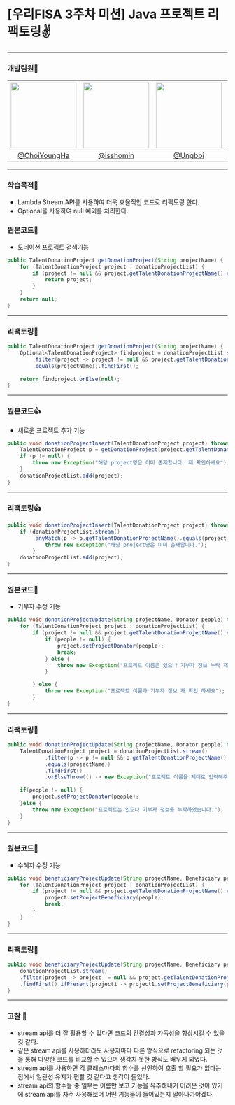 # [우리FISA 3주차 미션] Java 프로젝트 리팩토링✌
---
### 개발팀원👏

|<img src="https://avatars.githubusercontent.com/u/64997345?v=4" width="150" height="150"/>|<img src="https://avatars.githubusercontent.com/u/79312705?v=4" width="150" height="150"/>|<img src="https://avatars.githubusercontent.com/u/100770130?v=4" width="150" height="150"/>|<img src="https://avatars.githubusercontent.com/u/127733525?v=4" width="150" height="150"/>|
|:-:|:-:|:-:|:-:|
|[@ChoiYoungHa](https://github.com/ChoiYoungHa)|[@isshomin](https://github.com/isshomin)|[@Ungbbi](https://github.com/Ungbbi)|[@dkac0012](https://github.com/dkac0012)|
---

### 학습목적👀

- Lambda Stream API를 사용하여 더욱 효율적인 코드로 리팩토링 한다.
- Optional을 사용하여 null 예외를 처리한다.

### 원본코드👏
- 도네이션 프로젝트 검색기능
```java
public TalentDonationProject getDonationProject(String projectName) {
	for (TalentDonationProject project : donationProjectList) {
		if (project != null && project.getTalentDonationProjectName().equals(projectName)) {
			return project;
		}
	}
	return null;
}
```

---

### 리팩토링👏
```java
public TalentDonationProject getDonationProject(String projectName) {
	Optional<TalentDonationProject> findproject = donationProjectList.stream()
		.filter(project -> project != null && project.getTalentDonationProjectName()
		.equals(projectName)).findFirst();
		
	return findproject.orElse(null);
}
```
---

### 원본코드👍
- 새로운 프로젝트 추가 기능
```java
public void donationProjectInsert(TalentDonationProject project) throws Exception {
	TalentDonationProject p = getDonationProject(project.getTalentDonationProjectName());
	if (p != null) {
		throw new Exception("해당 project명은 이미 존재합니다. 재 확인하세요");
	}
	donationProjectList.add(project);
}
```

---

### 리팩토링👍
```java
public void donationProjectInsert(TalentDonationProject project) throws Exception {
	if (donationProjectList.stream()
		.anyMatch(p -> p.getTalentDonationProjectName().equals(project.getTalentDonationProjectName()))) {
			throw new Exception("해당 project명은 이미 존재합니다.");
	    }
	donationProjectList.add(project);
}
```
---
### 원본코드🎉
- 기부자 수정 기능
```java
public void donationProjectUpdate(String projectName, Donator people) throws Exception {
	for (TalentDonationProject project : donationProjectList) {
		if (project != null && project.getTalentDonationProjectName().equals(projectName)) {
			if (people != null) {
				project.setProjectDonator(people);
				break;
			} else {
				throw new Exception("프로젝트 이름은 있으나 기부자 정보 누락 재확인 하세요");
			}

		} else {
			throw new Exception("프로젝트 이름과 기부자 정보 재 확인 하세요");
		}
}
```
---

### 리팩토링🎉
```java
public void donationProjectUpdate(String projectName, Donator people) throws Exception {	
	TalentDonationProject project = donationProjectList.stream()
			.filter(p -> p != null && p.getTalentDonationProjectName()
			.equals(projectName))
			.findFirst()
			.orElseThrow(() -> new Exception("프로젝트 이름을 제대로 입력해주세요"));
		
	if(people != null) {
		project.setProjectDonator(people);
	}else {
		throw new Exception("프로젝트는 있으나 기부자 정보를 누락하였습니다.");
	}
}
```
---
### 원본코드💖
- 수혜자 수정 기능
```java
public void beneficiaryProjectUpdate(String projectName, Beneficiary people) {
	for (TalentDonationProject project : donationProjectList) {
		if (project != null && project.getTalentDonationProjectName().equals(projectName)) {
			project.setProjectBeneficiary(people);
			break;
		}
	}
}
```
---

### 리팩토링💖
```java
public void beneficiaryProjectUpdate(String projectName, Beneficiary people) {
	donationProjectList.stream()
	.filter(project -> project != null && project.getTalentDonationProjectName().equals(projectName))
	.findFirst().ifPresent(project1 -> project1.setProjectBeneficiary(people));
}
```
---
### 고찰 🧐
- stream api를 더 잘 활용할 수 있다면 코드의 간결성과 가독성을 향상시킬 수 있을 것 같다.
- 같은 stream api를 사용하더라도 사용자마다 다른 방식으로 refactoring 되는 것을 통해 다양한 코드를 비교할 수 있으며 생각치 못한 방식도 배우게 되었다.
- stream api를 사용하면 각 클래스마다의 함수를 선언하여 호출 할 필요가 없다는 점에서 일관성 유지가 편할 것 같다고 생각이 들었다.
- stream api의 함수들 중 일부는 이름만 보고 기능을 유추해내기 어려운 것이 있기에  stream api를 자주 사용해보며 어떤 기능들이 들어있는지 알아나가야겠다.
